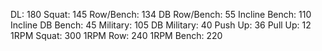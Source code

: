 DL: 180
 Squat: 145
 Row/Bench: 134
 DB Row/Bench: 55
 Incline Bench: 110
 Incline DB Bench: 45
 Military: 105
 DB Military: 40
 Push Up: 36
 Pull Up: 12
 1RPM Squat: 300
 1RPM Row: 240
 1RPM Bench: 220

